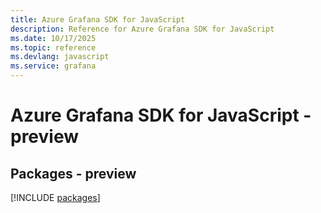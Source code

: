 ```yaml
---
title: Azure Grafana SDK for JavaScript
description: Reference for Azure Grafana SDK for JavaScript
ms.date: 10/17/2025
ms.topic: reference
ms.devlang: javascript
ms.service: grafana
---
```

# Azure Grafana SDK for JavaScript - preview
## Packages - preview
[!INCLUDE [packages](grafana-index.md)]